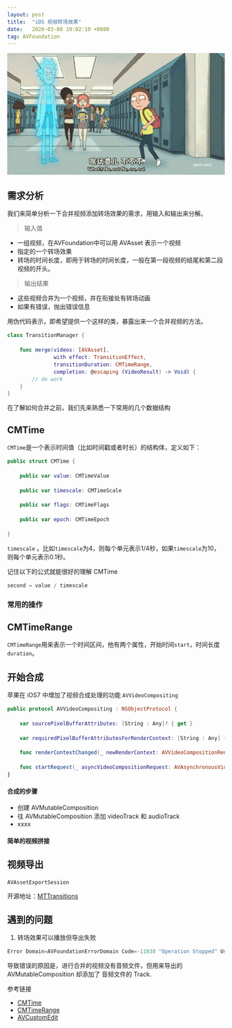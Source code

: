 ```yaml
---
layout: post
title:  "iOS 视频转场效果"
date:   2020-03-08 19:02:10 +0800
tag: AVFoundation
---
```


![](/assets/images/2020/video-transitions.gif)

## 需求分析

我们来简单分析一下合并视频添加转场效果的需求，用输入和输出来分解。

> 输入值

- 一组视频，在AVFoundation中可以用 AVAsset 表示一个视频
- 指定的一个转场效果
- 转场的时间长度，即用于转场的时间长度，一般在第一段视频的结尾和第二段视频的开头。

> 输出结果

- 这些视频合并为一个视频，并在衔接处有转场动画
- 如果有错误，抛出错误信息

用伪代码表示，即希望提供一个这样的类，暴露出来一个合并视频的方法。

```swift
class TransitionManager {

    func merge(videos: [AVAsset], 
               with effect: TransitionEffect, 
               transitionDuration: CMTimeRange, 
               completion: @escaping (VideoResult) -> Void) {
        // do work
    }
}
```


在了解如何合并之前，我们先来熟悉一下常用的几个数据结构

## CMTime

`CMTime`是一个表示时间值（比如时间戳或者时长）的结构体，定义如下：


```swift
public struct CMTime {

    public var value: CMTimeValue

    public var timescale: CMTimeScale

    public var flags: CMTimeFlags 

    public var epoch: CMTimeEpoch

}
```

`timescale` 。比如`timescale`为4，则每个单元表示1/4秒，如果`timescale`为10，则每个单元表示0.1秒。

记住以下的公式就能很好的理解 CMTime

```swift
second = value / timescale
```

### 常用的操作


## CMTimeRange

`CMTimeRange`用来表示一个时间区间，他有两个属性，开始时间`start`，时间长度`duration`。


## 开始合成

苹果在 iOS7 中增加了视频合成处理的功能 `AVVideoCompositing`

```swift
public protocol AVVideoCompositing : NSObjectProtocol {

    var sourcePixelBufferAttributes: [String : Any]? { get }

    var requiredPixelBufferAttributesForRenderContext: [String : Any] { get }

    func renderContextChanged(_ newRenderContext: AVVideoCompositionRenderContext)

    func startRequest(_ asyncVideoCompositionRequest: AVAsynchronousVideoCompositionRequest)
}
```

#### 合成的步骤

- 创建 AVMutableComposition
- 往 AVMutableComposition 添加 videoTrack 和 audioTrack
- xxxx





#### 简单的视频拼接




## 视频导出

`AVAssetExportSession`


开源地址：[MTTransitions](https://github.com/alexiscn/MTTransitions)


## 遇到的问题


1. 转场效果可以播放但导出失败

```swift
Error Domain=AVFoundationErrorDomain Code=-11838 "Operation Stopped" UserInfo={NSLocalizedFailureReason=The operation is not supported for this media., NSLocalizedDescription=Operation Stopped, NSUnderlyingError=0x2808acde0 {Error Domain=NSOSStatusErrorDomain Code=-16976 "(null)"}}
```

导致错误的原因是，进行合并的视频没有音频文件，但用来导出的 AVMutableComposition 却添加了 音频文件的 Track.


参考链接

* [CMTime](https://developer.apple.com/documentation/coremedia/cmtime-u58)
* [CMTimeRange]()
* [AVCustomEdit](https://developer.apple.com/library/archive/samplecode/AVCustomEdit/Introduction/Intro.html#//apple_ref/doc/uid/DTS40013411-Intro-DontLinkElementID_2)